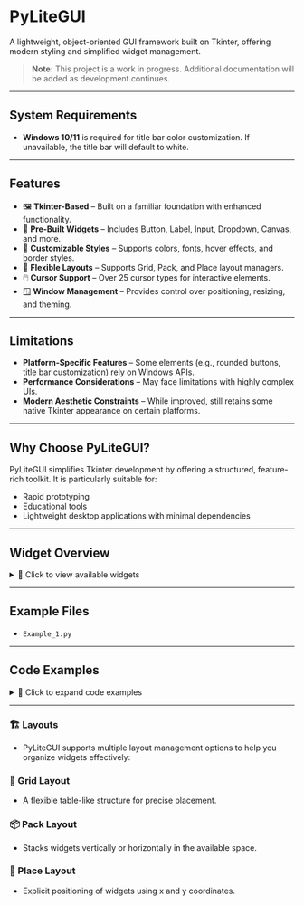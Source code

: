 # PyLiteGUI

A lightweight, object-oriented GUI framework built on Tkinter, offering modern styling and simplified widget management.

> **Note:** This project is a work in progress. Additional documentation will be added as development continues.

---

## System Requirements

- **Windows 10/11** is required for title bar color customization. If unavailable, the title bar will default to white.

---

## Features

- 🖼️ **Tkinter-Based** – Built on a familiar foundation with enhanced functionality.
- 🧩 **Pre-Built Widgets** – Includes Button, Label, Input, Dropdown, Canvas, and more.
- 🎨 **Customizable Styles** – Supports colors, fonts, hover effects, and border styles.
- 📐 **Flexible Layouts** – Supports Grid, Pack, and Place layout managers.
- 🖱️ **Cursor Support** – Over 25 cursor types for interactive elements.
- 🪟 **Window Management** – Provides control over positioning, resizing, and theming.

---

## Limitations

- **Platform-Specific Features** – Some elements (e.g., rounded buttons, title bar customization) rely on Windows APIs.
- **Performance Considerations** – May face limitations with highly complex UIs.
- **Modern Aesthetic Constraints** – While improved, still retains some native Tkinter appearance on certain platforms.

---

## Why Choose PyLiteGUI?

PyLiteGUI simplifies Tkinter development by offering a structured, feature-rich toolkit. It is particularly suitable for:

- Rapid prototyping
- Educational tools
- Lightweight desktop applications with minimal dependencies

---

## Widget Overview

<details>
<summary>📜 Click to view available widgets</summary>

| Widget          | Description                                      |
|----------------|--------------------------------------------------|
| **Button**     | Clickable button with hover effects              |
| **Label**      | Text display element                             |
| **Entry**      | Text input field                                 |
| **Checkbox**   | Boolean input toggle                             |
| **Dropdown**   | Selectable options menu                          |
| **Slider**     | Value selection within a range                   |
| **Frame**      | Container for grouping widgets                   |
| **Canvas**     | Drawing area for shapes and images               |
| **Notebook**   | Tabbed interface for organizing content          |
| **ListWidget** | Scrollable list of items                         |
| **Menu**       | Menu bar or submenu                              |
| **Spinbox**    | Numeric input with increment/decrement buttons   |
| **RoundButton**| Button with rounded corners                      |

</details>

---

## Example Files

- `Example_1.py`

---

## Code Examples

<details>
<summary>📝 Click to expand code examples</summary>

### Window and Application Initialization

```python
from PyLiteViewGUI import App, Window

app = App()
window = Window(
    title="Layout Examples",
    size=(800, 600),
    bg_color="gray",
    resizable=True
)
app.run(window)
```

### Grid Layout Example

```python
grid_frame = Frame(
    key="grid_frame",
    bg="lightgray",             
    border_width=50,               
    layout=LAYOUT_GRID,
    row=0,                        
    column=0,                     
    padx=10,                      
    pady=10                        
)
window.add_element(grid_frame)
```

```python
label_grid1 = Label(
    text="Grid Label 1",
    key="lbl_grid1",
    layout=LAYOUT_GRID,
    row=0, column=0,
    padx=5, pady=5
)
window.add_element(label_grid1, parent=grid_frame.Widget)  
```

### Pack Layout Example

```python
pack_frame = Frame(
    key="pack_frame",
    bg="lightgray",              
    border_width=5,                
    layout=LAYOUT_GRID,            
    row=0,                         
    column=1,                      
    padx=10,                       
    pady=10                        
)
window.add_element(pack_frame)
```

```python
label_pack1 = Label(
    text="Pack Label 1",
    key="lbl_pack1",
    layout=LAYOUT_PACK,
    side="top",
    padx=5,
    pady=5
)
window.add_element(label_pack1, parent=pack_frame.Widget)  
```

```python
button_pack = Button(
    text="Pack Button",
    key="btn_pack",
    font=("Arial", 12, "underline"),
    layout=LAYOUT_PACK,
    side="bottom",
    padx=5, pady=5
)
window.add_element(button_pack, parent=pack_frame.Widget)  
```

### Place Layout Example

```python
place_frame = Frame(
    key="place_frame",
    bg="lightgray",  
    relief="groove",               
    border_width=5,                
    layout=LAYOUT_GRID,            
    row=1,                         
    column=0,                      
    columnspan=2,                  
    padx=10,                       
    pady=10                        
)
window.add_element(place_frame)
```

```python
label_place1 = Label(
    text="Place Label 1",
    key="lbl_place1",
    layout=LAYOUT_PLACE,
    x=20, y=20
)
window.add_element(label_place1, parent=place_frame.Widget)  
```

```python
button_place = Button(
    text="Place Button",
    key="btn_place",
    layout=LAYOUT_PLACE,
    x=300, y=300
)
window.add_element(button_place)  
```

### Other Widgets

```python
checkbox1 = Checkbox (
    text="Test",
    key="chk1",
    layout=LAYOUT_PLACE,
    x=600, y=300
)
window.add_element(checkbox1)
```

```python
entry1 = Entry(
    default_text="Type Here...",
    layout=LAYOUT_PLACE,
    key="ent1",
    x=600, y=500
)
window.add_element(entry1)
```

</details>

---

### 🏗️ Layouts

- PyLiteGUI supports multiple layout management options to help you organize widgets effectively:

### 🔳 Grid Layout

- A flexible table-like structure for precise placement.

### 📦 Pack Layout

- Stacks widgets vertically or horizontally in the available space.

### 📍 Place Layout

- Explicit positioning of widgets using x and y coordinates.

